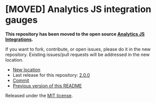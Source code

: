 
# [MOVED] Analytics JS integration gauges

**This repository has been moved to the open source [Analytics JS Integrations](https://github.com/segmentio/analytics.js-integrations).**

If you want to fork, contribute, or open issues, please do it in the new repository. Existing issues/pull requests will be addressed in the new location.

* [New location](https://github.com/segmentio/analytics.js-integrations/tree/master/integrations/gauges)
* Last release for this repository: [2.0.0](https://github.com/segment-integrations/analytics.js-integration-gauges/releases/tag/2.0.0)
* [Commit](https://github.com/segmentio/analytics.js-integrations/commit/542d8758cdff7f3a1ba15c0b02d42e8f599f7f5a)
* [Previous version of this README](README-OLD.md)

Released under the [MIT license](LICENSE).
